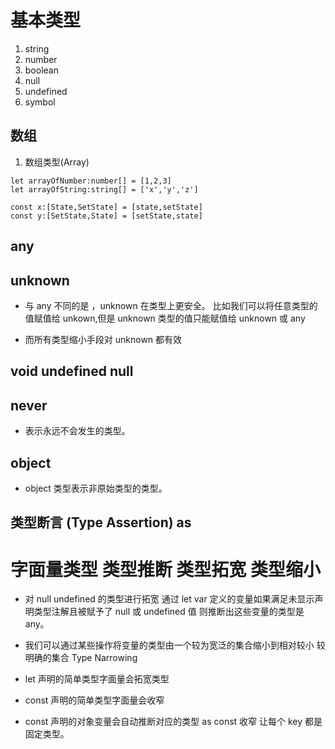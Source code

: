 # 基本类型

1. string
2. number
3. boolean
4. null
5. undefined
6. symbol

## 数组

1. 数组类型(Array)

```
let arrayOfNumber:number[] = [1,2,3]
let arrayOfString:string[] = ['x','y','z']

const x:[State,SetState] = [state,setState]
const y:[SetState,State] = [setState,state]

```

## any

## unknown

- 与 any 不同的是 ，unknown 在类型上更安全。 比如我们可以将任意类型的值赋值给 unkown,但是 unknown 类型的值只能赋值给 unknown 或 any

* 而所有类型缩小手段对 unknown 都有效

## void undefined null

## never

- 表示永远不会发生的类型。

## object

- object 类型表示非原始类型的类型。

## 类型断言 (Type Assertion) as

# 字面量类型 类型推断 类型拓宽 类型缩小

- 对 null undefined 的类型进行拓宽 通过 let var 定义的变量如果满足未显示声明类型注解且被赋予了 null 或 undefined 值 则推断出这些变量的类型是 any。

* 我们可以通过某些操作将变量的类型由一个较为宽泛的集合缩小到相对较小 较明确的集合 Type Narrowing

* let 声明的简单类型字面量会拓宽类型
* const 声明的简单类型字面量会收窄
* const 声明的对象变量会自动推断对应的类型 as const 收窄 让每个 key 都是固定类型。
